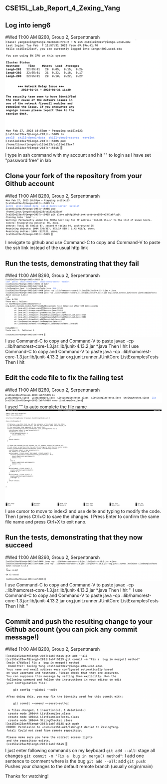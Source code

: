 ## CSE15L_Lab_Report_4_Zexing_Yang





## Log into ieng6
#Wed 11:00 AM B260, Group 2, Serpentmarsh
![Image](report4-1.png)
I type in ssh command with my account and hit "<enter>" to login as I have set "password free" in lab

 
 

## Clone your fork of the repository from your Github account
#Wed 11:00 AM B260, Group 2, Serpentmarsh
![Image](report4-2.png)
 I nevigate to github and use Command-C to copy and Command-V to paste the ssh link instead of the usual http link



 
 
## Run the tests, demonstrating that they fail
#Wed 11:00 AM B260, Group 2, Serpentmarsh
![Image](report4-3.png)
I use Command-C to copy and Command-V to paste javac -cp .:lib/hamcrest-core-1.3.jar:lib/junit-4.13.2.jar *.java 
Then I hit <enter>
I use Command-C to copy and Command-V to paste java -cp .:lib/hamcrest-core-1.3.jar:lib/junit-4.13.2.jar org.junit.runner.JUnitCore ListExamplesTests
Then I hit <enter>


 
 
## Edit the code file to fix the failing test 
#Wed 11:00 AM B260, Group 2, Serpentmarsh
![Image](report4-4.png)
 I used "<tab>" to auto complete the file name
![Image](report4-5.png)
 I use cursor to move to index2 and use delte and typing to modify the code. Then I press Ctrl+O to save the changes. I Press Enter to confirm the same file name and press Ctrl+X to exit nano.



## Run the tests, demonstrating that they now succeed
#Wed 11:00 AM B260, Group 2, Serpentmarsh
![Image](report4-6.png)
I use Command-C to copy and Command-V to paste javac -cp .:lib/hamcrest-core-1.3.jar:lib/junit-4.13.2.jar *.java 
Then I hit '<enter>'
I use Command-C to copy and Command-V to paste java -cp .:lib/hamcrest-core-1.3.jar:lib/junit-4.13.2.jar org.junit.runner.JUnitCore ListExamplesTests
Then I hit '<enter>'

 
 
## Commit and push the resulting change to your Github account (you can pick any commit message!)
#Wed 11:00 AM B260, Group 2, Serpentmarsh
![Image](report4-7.png)
  I just enter following commands on my keyboard 
 `git add --all`: stage all changes
 `git commit -m "Fix a  bug in merge() method"`: I add one sentence to comment where is the bug
 `git add --all`: add
 `git push`: Pushes your changes to the default remote branch (usually origin/main)
 
 Thanks for watching!
